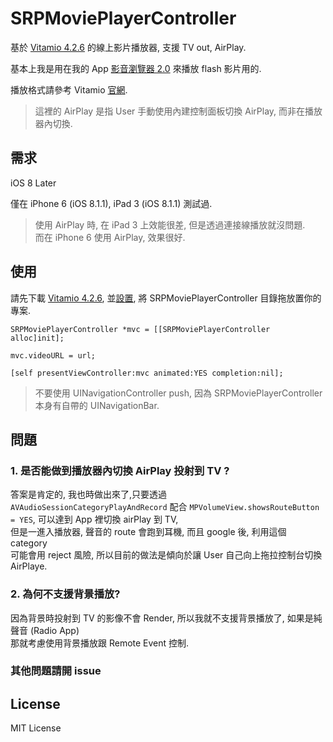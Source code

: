 # SRPMoviePlayerController

基於 [Vitamio 4.2.6](https://github.com/yixia/Vitamio-iOS/releases/tag/v4.2.6) 的線上影片播放器, 支援 TV out, AirPlay.

基本上我是用在我的 App [影音瀏覽器 2.0](https://itunes.apple.com/us/app/ying-yin-liu-lan-qi/id923745389?l=zh&ls=1&mt=8) 來播放 flash 影片用的.

播放格式請參考 Vitamio [官網](https://www.vitamio.org).

>這裡的 AirPlay 是指 User 手動使用內建控制面板切換 AirPlay, 而非在播放器內切換.

## 需求
iOS 8 Later

僅在 iPhone 6 (iOS 8.1.1), iPad 3 (iOS 8.1.1) 測試過.

>使用 AirPlay 時, 在 iPad 3 上效能很差, 但是透過連接線播放就沒問題.  
>而在 iPhone 6 使用 AirPlay, 效果很好.

## 使用
請先下載 [Vitamio 4.2.6](https://github.com/yixia/Vitamio-iOS/releases/tag/v4.2.6), 並[設置](https://github.com/yixia/Vitamio-iOS/blob/master/Doc/Vitamio_SDK_for_iOS_User_Manual_cn.md), 將 SRPMoviePlayerController 目錄拖放置你的專案.

```Objc
SRPMoviePlayerController *mvc = [[SRPMoviePlayerController alloc]init];

mvc.videoURL = url;

[self presentViewController:mvc animated:YES completion:nil];
```

>不要使用 UINavigationController push, 因為 SRPMoviePlayerController 本身有自帶的 UINavigationBar.

## 問題

### 1. 是否能做到播放器內切換 AirPlay 投射到 TV ?

答案是肯定的, 我也時做出來了,只要透過 `AVAudioSessionCategoryPlayAndRecord`
配合 `MPVolumeView.showsRouteButton = YES`, 可以達到 App 裡切換 airPlay 到 TV,  
但是一進入播放器, 聲音的 route 會跑到耳機, 而且 google 後, 利用這個 category  
可能會用 reject 風險, 所以目前的做法是傾向於讓 User 自己向上拖拉控制台切換 AirPlaye.

### 2. 為何不支援背景播放?

因為背景時投射到 TV 的影像不會 Render, 所以我就不支援背景播放了, 如果是純聲音 (Radio App)  
那就考慮使用背景播放跟 Remote Event 控制.

### 其他問題請開 issue

## License

MIT License

